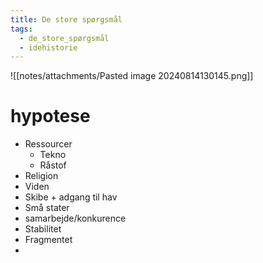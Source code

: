 ```yaml
---
title: De store spørgsmål
tags:
  - de_store_spørgsmål
  - idehistorie
---
```

![[notes/attachments/Pasted image 20240814130145.png]]


# hypotese
- Ressourcer 
	- Tekno
	- Råstof
- Religion
- Viden
- Skibe + adgang til hav
- Små stater
- samarbejde/konkurence
- Stabilitet
- Fragmentet
- 